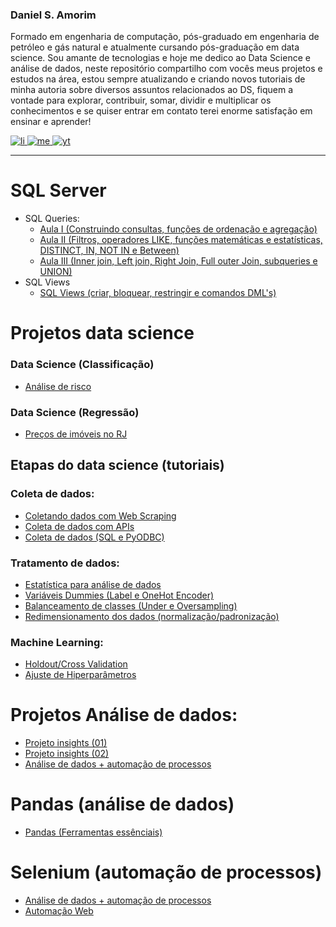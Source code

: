 <h3>Daniel S. Amorim</h3>
Formado em engenharia de computação, pós-graduado em engenharia de petróleo e gás natural e atualmente cursando pós-graduação em data science. Sou amante de tecnologias e hoje me dedico ao Data Science e análise de dados, neste repositório compartilho com vocês meus projetos e estudos na área, estou sempre atualizando e criando novos tutoriais de minha autoria sobre diversos assuntos relacionados ao DS, fiquem a vontade para explorar, contribuir, somar, dividir e multiplicar os conhecimentos e se quiser entrar em contato terei enorme satisfação em ensinar e aprender!
<br>

[![li](https://user-images.githubusercontent.com/115194365/221064347-2e009203-558e-45ef-b528-3cc0d588eb83.jpg)
](https://www.linkedin.com/feed/)
[![me](https://user-images.githubusercontent.com/115194365/221065335-fbc8ab66-ddcf-4ad8-a268-029139925b56.jpg)
](https://medium.com/@dev.daniel.amorim)
[![yt](https://user-images.githubusercontent.com/115194365/221065547-df25300d-b7b4-4f09-a2bf-669f13093449.jpg)
](https://www.youtube.com/@dsa_science)


<hr>

# SQL Server
- SQL Queries:
  - [Aula I (Construindo consultas, funções de ordenação e agregação)](https://medium.com/@dev.daniel.amorim/sql-do-princ%C3%ADpio-ao-fim-parte-i-ee9ea4b11652)
  - [Aula II (Filtros, operadores LIKE, funções matemáticas e estatísticas, DISTINCT, IN, NOT IN e Between)](https://medium.com/@dev.daniel.amorim/sql-do-principio-ao-fim-parte-ii-5287b169eb0c)
  - [Aula III (Inner join, Left join, Right Join, Full outer Join, subqueries e UNION)](https://medium.com/@dev.daniel.amorim/sql-do-princ%C3%ADpio-ao-fim-parte-iii-173b491e377d)
- SQL Views
  - [SQL Views (criar, bloquear, restringir e comandos DML's)](https://medium.com/@dev.daniel.amorim/sql-views-ac1d5fc62c90)

# Projetos data science

### Data Science (Classificação)
- [Análise de risco](https://github.com/dev-daniel-amorim/DS-Analise_de_risco_II/blob/main/README.md)

### Data Science (Regressão)
- [Preços de imóveis no RJ](https://github.com/dev-daniel-amorim/DS-Machine_learning)

## Etapas do data science (tutoriais)

### Coleta de dados:

- [Coletando dados com Web Scraping](https://github.com/dev-daniel-amorim/Coleta_de_dados-WebScraping)
- [Coleta de dados com APIs](https://github.com/dev-daniel-amorim/Coleta_de_dados-APIs)
- [Coleta de dados (SQL e PyODBC)](https://github.com/dev-daniel-amorim/PyODBC-Integracao_python_SQL)

### Tratamento de dados:

- [Estatística para análise de dados](https://github.com/dev-daniel-amorim/AD-Estatistica/blob/main/README.md)
- [Variáveis Dummies (Label e OneHot Encoder)](https://github.com/dev-daniel-amorim/DS-Variaveis_Dummies)
- [Balanceamento de classes (Under e Oversampling)](https://github.com/dev-daniel-amorim/DS-Balanceamento_de_classes/blob/main/README.md)
- [Redimensionamento dos dados (normalização/padronização)](https://github.com/dev-daniel-amorim/AD-Norm_Padron/blob/main/README.md)

### Machine Learning:

- [Holdout/Cross Validation](https://github.com/dev-daniel-amorim/ML-Tecnicas)
- [Ajuste de Hiperparâmetros](https://github.com/dev-daniel-amorim/ML-Ajustes_Hiperparametros/blob/main/README.md)

# Projetos Análise de dados:

- [Projeto insights (01)](https://github.com/dev-daniel-amorim/AD-Insights_01)
- [Projeto insights (02)](https://github.com/dev-daniel-amorim/AD-Insights_02)
- [Análise de dados + automação de processos](https://github.com/dev-daniel-amorim/AD-Automacao_de_processos/blob/main/README.md)

# Pandas (análise de dados)

- [Pandas (Ferramentas essênciais)](https://github.com/dev-daniel-amorim/Analise_de_dados-Ferramentas)

# Selenium (automação de processos)

- [Análise de dados + automação de processos](https://github.com/dev-daniel-amorim/AD-Automacao_de_processos/blob/main/README.md)
- [Automação Web](https://github.com/dev-daniel-amorim/DS-Automacao_web)

